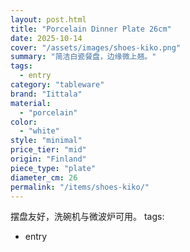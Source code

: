 ```yaml
---
layout: post.html
title: "Porcelain Dinner Plate 26cm"
date: 2025-10-14
cover: "/assets/images/shoes-kiko.png"
summary: "简洁白瓷餐盘，边缘微上翘。"
tags:
  - entry
category: "tableware"
brand: "Iittala"
material:
  - "porcelain"
color:
  - "white"
style: "minimal"
price_tier: "mid"
origin: "Finland"
piece_type: "plate"
diameter_cm: 26
permalink: "/items/shoes-kiko/"
---
```

摆盘友好，洗碗机与微波炉可用。
tags:
  - entry

